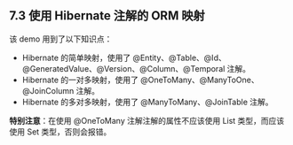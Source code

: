 ## 7.3 使用 Hibernate 注解的 ORM 映射

该 demo 用到了以下知识点：
- Hibernate 的简单映射，使用了 @Entity、@Table、@Id、@GeneratedValue、@Version、@Column、@Temporal 注解。
- Hibernate 的一对多映射，使用了 @OneToMany、@ManyToOne、@JoinColumn 注解。
- Hibernate 的多对多映射，使用了 @ManyToMany、@JoinTable 注解。

**特别注意**：在使用 @OneToMany 注解注解的属性不应该使用 List 类型，而应该使用 Set 类型，否则会报错。